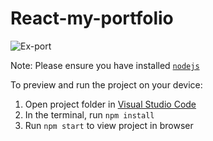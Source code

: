 
  # React-my-portfolio
  
![Ex-port](https://github.com/ChayanrothJA/React-my-portfolio/assets/110073989/fce89272-9830-4331-a39c-415f2dd7b107)

  Note: Please ensure you have installed <code><a href="https://nodejs.org/en/download/">nodejs</a></code>

  To preview and run the project on your device:
  1) Open project folder in <a href="https://code.visualstudio.com/download">Visual Studio Code</a>
  2) In the terminal, run `npm install`
  3) Run `npm start` to view project in browser
  
